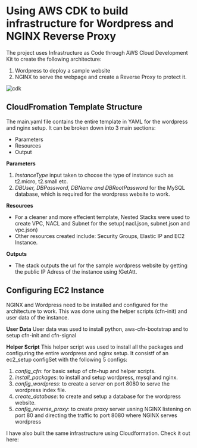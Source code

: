 # **Using AWS CDK to build infrastructure for Wordpress and NGINX Reverse Proxy**

The project uses Infrastructure as Code through AWS Cloud Development Kit to create the following architecture:

1. Wordpress to deploy a sample website
2. NGINX to serve the webpage and create a Reverse Proxy to protect it.



![cdk](https://user-images.githubusercontent.com/68993711/233850449-e246f25c-4b23-497f-a59e-d28ff3094478.png)



## CloudFromation Template Structure

The main.yaml file contains the entire template in YAML for the wordpress and nginx setup. 
It can be broken down into 3 main sections: 
- Parameters
- Resources
- Output

**Parameters**
1. *InstanceType* input taken to choose the type of instance such as t2.micro, t2.small etc.
2. *DBUser, DBPassword, DBName and DBRootPassword* for the MySQL database, which is required for the wordpress website to work.

**Resources**
- For a cleaner and more effecient template, Nested Stacks were used to create VPC, NACL and Subnet for the setup( nacl.json, subnet.json and vpc.json)
- Other resources created include: Security Groups, Elastic IP and EC2 Instance.

**Outputs**
- The stack outputs the url for the sample wordpress website by getting the public IP Adress of the instance using !GetAtt.


## Configuring EC2 Instance
NGINX and Wordpress need to be installed and configured for the architecture to work. This was done using the helper scripts (cfn-init) and user data of the instance.

**User Data**
User data was used to install python, aws-cfn-bootstrap and to setup cfn-init and cfn-signal

**Helper Script**
This helper script was used to install all the packages and configuring the entire wordpress and nginx setup. It consistf of an ec2_setup configSet with the following 5 configs:
1. *config_cfn*: for basic setup of cfn-hup and helper scripts.
2. *install_packages*: to install and setup wordpress, mysql and nginx. 
3. *config_wordpress*: to create a server on port 8080 to serve the wordpress index file.
4. *create_database*: to create and setup a database for the wordpress website.
5. *config_reverse_proxy*: to create proxy server usning NGINX listening on port 80 and directing the traffic to port 8080 where NGINX serves wordpress


I have also built the same infrastructure using Cloudformation. Check it out here: 
